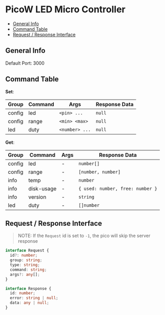 # PicoW LED Micro Controller

- [General Info](#general-info)
- [Command Table](#command-table)
- [Request / Response Interface](#request-response-interface)

## <a id="general-info"></a>General Info

Default Port: 3000

## <a id='command-table'></a>Command Table

**Set**:

| Group  | Command | Args           | Response Data |
| ------ | ------- | -------------- | ------------- |
| config | led     | `<pin> ...`    | `null`        |
| config | range   | `<min> <max>`  | `null`        |
| led    | duty    | `<number> ...` | `null`        |

**Get**:

| Group  | Command    | Args | Response Data                    |
| ------ | ---------- | ---- | -------------------------------- |
| config | led        | -    | `number[]`                       |
| config | range      | -    | `[number, number]`               |
| info   | temp       | -    | `number`                         |
| info   | disk-usage | -    | `{ used: number, free: number }` |
| info   | version    | -    | `string`                         |
| led    | duty       | -    | `[]number`                       |

## <a id='request-response-interface'></a>Request / Response Interface

> NOTE: If the `Request` id is set to `-1`, the pico will skip the server response

```typescript
interface Request {
  id?: number;
  group: string;
  type: string;
  command: string;
  args?: any[];
}

interface Response {
  id: number;
  error: string | null;
  data: any | null;
}
```
